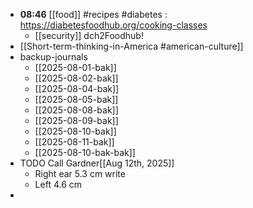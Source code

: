 - **08:46** [[food]] #recipes #diabetes :  https://diabetesfoodhub.org/cooking-classes
	- [[security]] dch2Foodhub!
- [[Short-term-thinking-in-America #american-culture]]
- backup-journals
	- [[2025-08-01-bak]]
	- [[2025-08-02-bak]]
	- [[2025-08-04-bak]]
	- [[2025-08-05-bak]]
	- [[2025-08-08-bak]]
	- [[2025-08-09-bak]]
	- [[2025-08-10-bak]]
	- [[2025-08-11-bak]]
	- [[2025-08-10-bak-bak]]
- TODO Call Gardner[[Aug 12th, 2025]]
	- Right ear 5.3 cm write
	- Left 4.6 cm
-